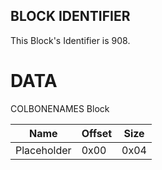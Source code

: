 ## BLOCK IDENTIFIER
This Block's Identifier is 908.
# DATA
COLBONENAMES Block

| Name | Offset | Size |
|--------|---------|------
| Placeholder | 0x00 | 0x04 |
